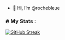 - 👋 Hi, I’m @rochebleue

### :fire: My Stats :
[![GitHub Streak](https://streak-stats.demolab.com/?user=rochebleue&theme=radical)](https://git.io/streak-stats)
